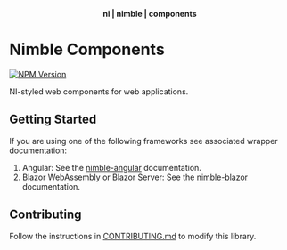 <div align="center">
    <p align="center"><b>ni | nimble | components</b></p>
</div>

# Nimble Components

[![NPM Version](https://img.shields.io/npm/v/@ni/nimble-components.svg)](https://www.npmjs.com/package/@ni/nimble-components)

NI-styled web components for web applications.

## Getting Started

If you are using one of the following frameworks see associated wrapper documentation:

1. Angular: See the [nimble-angular](../../angular-workspace/projects/ni/nimble-angular) documentation.
2. Blazor WebAssembly or Blazor Server: See the [nimble-blazor](../nimble-blazor) documentation.

## Contributing

Follow the instructions in [CONTRIBUTING.md](CONTRIBUTING.md) to modify this library.
